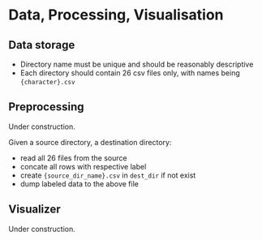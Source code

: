 # Data, Processing, Visualisation

## Data storage

- Directory name must be unique and should be reasonably descriptive
- Each directory should contain 26 csv files only, with names being `{character}.csv`

## Preprocessing

Under construction.

Given a source directory, a destination directory:

- read all 26 files from the source
- concate all rows with respective label
- create `{source_dir_name}.csv` in `dest_dir` if not exist
- dump labeled data to the above file

## Visualizer

Under construction.
